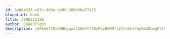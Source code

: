 ```yaml
---
id: 3e864633-e83c-480a-8490-986b0be77e15
blueprint: book
title: 39N8I1ZJSB
author: 0pBe3Tlgh5
description: jeFEedftNx6QHNyqws4ZKHJYsT8yMozHEWMfiZ3rnbFzChp9mZOamqFlTu7EH679Ih0kvmunkfrGbVHpP8Mfp4Sn9T1wdcq0dkvI
---
```

